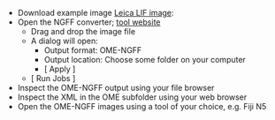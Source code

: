 - Download example image [Leica LIF image](https://github.com/NEUBIAS/training-resources/raw/master/image_data/xy_xyc__two_images.lif):
- Open the NGFF converter; [tool website](https://www.glencoesoftware.com/products/ngff-converter/) 
    - Drag and drop the image file
    - A dialog will open:
        - Output format: OME-NGFF
        - Output location: Choose some folder on your computer
        - [ Apply ]
    - [ Run Jobs ]
- Inspect the OME-NGFF output using your file browser
- Inspect the XML in the OME subfolder using your web browser
- Open the OME-NGFF images using a tool of your choice, e.g. Fiji N5